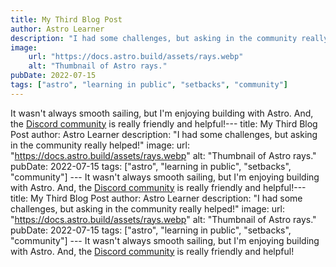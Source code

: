```yaml
---
title: My Third Blog Post
author: Astro Learner
description: "I had some challenges, but asking in the community really helped!"
image: 
    url: "https://docs.astro.build/assets/rays.webp"
    alt: "Thumbnail of Astro rays."
pubDate: 2022-07-15
tags: ["astro", "learning in public", "setbacks", "community"]
---
```

It wasn't always smooth sailing, but I'm enjoying building with Astro. And, the [Discord community](https://astro.build/chat) is really friendly and helpful!---
title: My Third Blog Post
author: Astro Learner
description: "I had some challenges, but asking in the community really helped!"
image: 
    url: "https://docs.astro.build/assets/rays.webp"
        alt: "Thumbnail of Astro rays."
        pubDate: 2022-07-15
        tags: ["astro", "learning in public", "setbacks", "community"]
        ---
        It wasn't always smooth sailing, but I'm enjoying building with Astro. And, the [Discord community](https://astro.build/chat) is really friendly and helpful!---
        title: My Third Blog Post
        author: Astro Learner
        description: "I had some challenges, but asking in the community really helped!"
        image: 
            url: "https://docs.astro.build/assets/rays.webp"
                alt: "Thumbnail of Astro rays."
                pubDate: 2022-07-15
                tags: ["astro", "learning in public", "setbacks", "community"]
                ---
                It wasn't always smooth sailing, but I'm enjoying building with Astro. And, the [Discord community](https://astro.build/chat) is really friendly and helpful!
